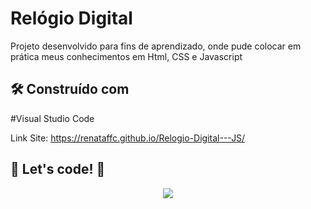 # Relógio Digital

Projeto desenvolvido para fins de aprendizado, onde pude colocar em prática meus conhecimentos em Html, CSS e Javascript

## 🛠️ Construído com

#Visual Studio Code

Link Site:   https://renataffc.github.io/Relogio-Digital---JS/

## 🚀 Let's code! 🚀

<div align="center">
   <img src= "https://user-images.githubusercontent.com/97262523/215877563-9c29633f-5fb1-476b-a322-5c2961af4d42.png">
</div>







